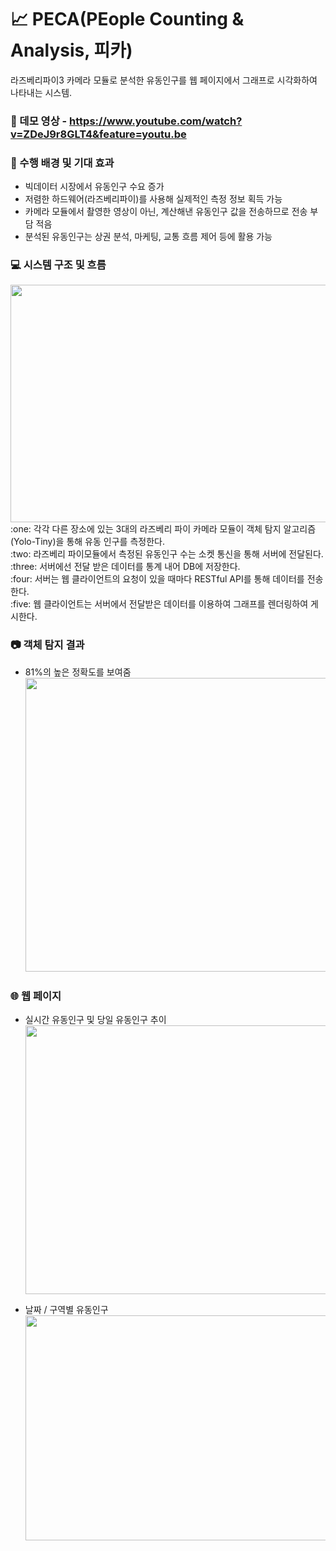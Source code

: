 # :chart_with_upwards_trend: PECA(PEople Counting & Analysis, 피카)		
 라즈베리파이3 카메라 모듈로 분석한 유동인구를 웹 페이지에서 그래프로 시각화하여 나타내는 시스템.
 	
### :movie_camera: 데모 영상 - https://www.youtube.com/watch?v=ZDeJ9r8GLT4&feature=youtu.be
### :raising_hand: 수행 배경 및 기대 효과
  * 빅데이터 시장에서 유동인구 수요 증가
  * 저렴한 하드웨어(라즈베리파이)를 사용해 실제적인 측정 정보 획득 가능
  * 카메라 모듈에서 촬영한 영상이 아닌, 계산해낸 유동인구 값을 전송하므로 전송 부담 적음
  * 분석된 유동인구는 상권 분석, 마케팅, 교통 흐름 제어 등에 활용 가능
### :computer: 시스템 구조 및 흐름
  <img src="https://user-images.githubusercontent.com/44567793/86610613-8f8e3180-bfe8-11ea-9000-3d08f88ab855.JPG" width="830" height="380">
  <br/>
  :one:  각각 다른 장소에 있는 3대의 라즈베리 파이 카메라 모듈이 객체 탐지 알고리즘(Yolo-Tiny)을 통해 유동 인구를 측정한다.<br/>
  :two:   라즈베리 파이모듈에서 측정된 유동인구 수는 소켓 통신을 통해 서버에 전달된다. <br/>
  :three:   서버에선 전달 받은 데이터를 통계 내어 DB에 저장한다. <br/>
  :four:   서버는 웹 클라이언트의 요청이 있을 때마다 RESTful API를 통해 데이터를 전송한다. <br/>
  :five:   웹 클라이언트는 서버에서 전달받은 데이터를 이용하여 그래프를 렌더링하여 게시한다. <br/>
  
  ### :camera: 객체 탐지 결과
  * 81%의 높은 정확도를 보여줌<br/>
      <img src="https://user-images.githubusercontent.com/44567793/86614262-af742400-bfed-11ea-925b-27cb826e1f39.png" width="830" height="470"><br/>
  
  ###  :globe_with_meridians: 웹 페이지
  * 실시간 유동인구 및 당일 유동인구 추이 
        <img src="https://user-images.githubusercontent.com/44567793/86615236-2362fc00-bfef-11ea-9006-333aad05c035.png" width="600" height="430"><br/>

  * 날짜 / 구역별 유동인구 <br/>
          <img src="https://user-images.githubusercontent.com/44567793/86615632-af752380-bfef-11ea-8f64-998bfa04844c.png" width="600" height="360"><br/>

